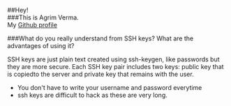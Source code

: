 ##Hey! <br>
###This is Agrim Verma. <br>
My <a href="https://github.com/AgrimVerma">Github profile</a>

###What do you really understand from SSH keys? What are the advantages of using it?

SSH keys are just plain text created using ssh-keygen, like passwords but they are more secure. Each SSH key pair includes two keys: public key that is copiedto the server and private key that remains with the user.
- You don't have to write your username and password everytime
- ssh keys are difficult to hack as these are very long.
